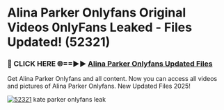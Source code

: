 # Alina Parker Onlyfans Original Videos 0nlyFans Leaked - Files Updated! (52321)

<h3>🔴 CLICK HERE 🌐==►► <a href="https://tinyurl.com/3hn5wdd3" rel="nofollow">Alina Parker Onlyfans Updated Files</a></h3>

Get Alina Parker Onlyfans and all content. Now you can access all videos and pictures of Alina Parker Onlyfans. New Updated Files 2025!

[![52321](https://i.imgur.com/4HnBqBT.gif)](https://tinyurl.com/3hn5wdd3)
kate parker onlyfans leak